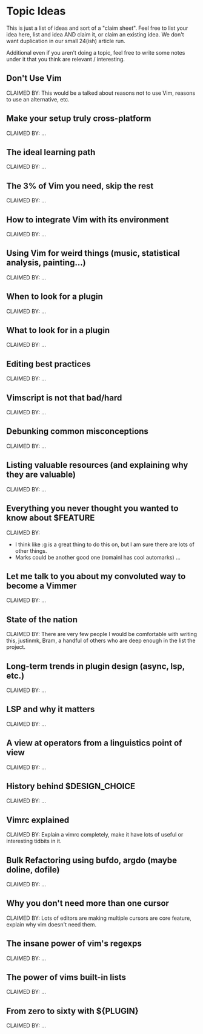 Topic Ideas
========================================================================
This is just a list of ideas and sort of a "claim sheet".  Feel free to
list your idea here, list and idea AND claim it, or claim an existing
idea.  We don't want duplication in our small 24(ish) article run.

Additional even if you aren't doing a topic, feel free to write some 
notes under it that you think are relevant / interesting.

Don't Use Vim
-----------------------------------------------------------------------
CLAIMED BY: 
This would be a talked about reasons not to use Vim, reasons to use an 
alternative, etc. 

Make your setup truly cross-platform
-----------------------------------------------------------------------
CLAIMED BY: 
...

The ideal learning path
-----------------------------------------------------------------------
CLAIMED BY: 
...

The 3% of Vim you need, skip the rest
-----------------------------------------------------------------------
CLAIMED BY:
...

How to integrate Vim with its environment
-----------------------------------------------------------------------
CLAIMED BY:
...

Using Vim for weird things (music, statistical analysis, painting...)
-----------------------------------------------------------------------
CLAIMED BY:
...

When to look for a plugin
-----------------------------------------------------------------------
CLAIMED BY:
...

What to look for in a plugin
-----------------------------------------------------------------------
CLAIMED BY:
...

Editing best practices
-----------------------------------------------------------------------
CLAIMED BY:
...

Vimscript is not that bad/hard
-----------------------------------------------------------------------
CLAIMED BY:
...

Debunking common misconceptions
-----------------------------------------------------------------------
CLAIMED BY:
...

Listing valuable resources (and explaining why they are valuable)
-----------------------------------------------------------------------
CLAIMED BY:
...

Everything you never thought you wanted to know about $FEATURE
-----------------------------------------------------------------------
CLAIMED BY:
- I think like :g is a great thing to do this on, but I am sure there are
lots of other things.
- Marks could be another good one (romainl has cool automarks)
...

Let me talk to you about my convoluted way to become a Vimmer
-----------------------------------------------------------------------
CLAIMED BY:
...

State of the nation
-----------------------------------------------------------------------
CLAIMED BY:
There are very few people I would be comfortable with writing this, 
justinmk, Bram, a handful of others who are deep enough in the list
the project.

Long-term trends in plugin design (async, lsp, etc.)
-----------------------------------------------------------------------
CLAIMED BY:
...

LSP and why it matters
-----------------------------------------------------------------------
CLAIMED BY:
...

A view at operators from a linguistics point of view
-----------------------------------------------------------------------
CLAIMED BY:
...

History behind $DESIGN_CHOICE
-----------------------------------------------------------------------
CLAIMED BY:
...

Vimrc explained
-----------------------------------------------------------------------
CLAIMED BY:
Explain a vimrc completely, make it have lots of useful or interesting 
tidbits in it.

Bulk Refactoring using bufdo, argdo (maybe doline, dofile)
-----------------------------------------------------------------------
CLAIMED BY:
...

Why you don't need more than one cursor
-----------------------------------------------------------------------
CLAIMED BY:
Lots of editors are making multiple cursors are core feature, explain
why vim doesn't need them.

The insane power of vim's regexps
-----------------------------------------------------------------------
CLAIMED BY:
...

The power of vims built-in lists
-----------------------------------------------------------------------
CLAIMED BY:
...

From zero to sixty with ${PLUGIN}
-----------------------------------------------------------------------
CLAIMED BY:
...
